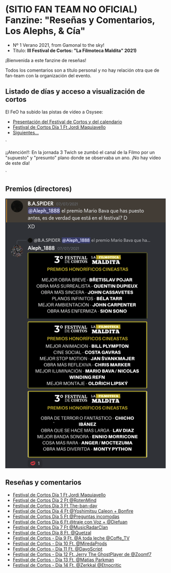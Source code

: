 # (SITIO FAN TEAM NO OFICIAL) Fanzine: "Reseñas y Comentarios, Los Alephs, & Cía"

 - Nº 1 Verano 2021, from Gamonal to the sky!
 - Título: **III Festival de Cortos: "La Filmoteca Maldita" 2021)**

¡Bienvenida a este fanzine de reseñas! 

Todos los comentarios son a título personal y no hay relación otra que de fan-team con la organización del evento.

## Listado de días y acceso a visualización de cortos

El FeO ha subido las pistas de vídeo a Osysee:

- [Presentación del Festival de Cortos y del calendario](https://odysee.com/@FilmotecaMaldita:c/presentaci%C3%B3n-del-festival-de-cortos-y:4)
- [Festival de Cortos Día 1 Ft Jordi Maquiavello](https://odysee.com/@FilmotecaMaldita:c/Festival-de-Cortos-Día-1-Ft-Jordi-Maquiavello:0?)
- [Siguientes...](https://odysee.com/$/search?q=FilmotecaMaldita%2C%20Festiva%20de%20Cortos) 


`

¡¡Atención!!: En la jornada 3 Twich se zumbó el canal de la Filmo por un "supuesto" y "presunto" plano donde se observaba un ano. ¡No hay vídeo de este día!

`


## Premios (directores)
![](festi-premios.png)

## Reseñas y comentarios
- [Festival de Cortos Día 1 Ft Jordi Maquiavello](./dia1.md)
- [Festival de Cortos Día 2 Ft @RotenMind](./dia2.md)
- [Festival de Cortos Día 3 Ft The-ban-day](./dia3.md)
- [Festival de Cortos Día 4 Ft @Yoshimitsu Caleon + Bonfire](./dia4.md)
- [Festival de Cortos Día 5 Ft @Preguntas incomodas](./dia5.md)
- [Festival de Cortos Día 6 Ft @traje con Voz + @Diefuan](./dia6.md)
- [Festival de Cortos Día 7 Ft @MusicRadarClan](./dia7.md)
- [Festival de Cortos Día 8 Ft. @Quetzal](./dia8.md)
- [Festival de Cortos - Día 9 Ft. @A toda leche @Coffe_TV](./dia9.md)
- [Festival de Cortos - Día 10 Ft. @MiredaProds](./dia10.md)
- [Festival de Cortos - Día 11 Ft. @DayoScript](./dia11.md)
- [Festival de Cortos - Día 12 Ft. Jerry The GhostPlayer de @Zoomf7](./dia12.md)
- [Festival de Cortos - Día 13 Ft. @Matias Parkman](./dia13.md)
- [Festival de Cortos - Día 14 Ft. @Zerkkal @Etnocritic](./dia14.md)

